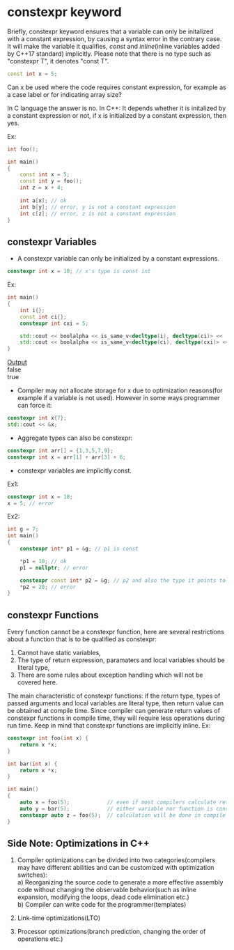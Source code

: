 # constexpr keyword

Briefly, constexpr keyword ensures that a variable can only be initalized with a constant expression, by causing a syntax error in the contrary case. It will make the variable it qualifies, _const_ and _inline_(inline variables added by C++17 standard) implicitly. Please note that there is no type such as "constexpr T", it denotes "const T".
```cpp
const int x = 5;
```
Can x be used where the code requires constant expression, for example as a case label or for indicating array size? 

In C language the answer is no. In C++: It depends whether it is initalized by a constant expression or not, if x is initialized by a constant expression, then yes.

Ex:
```cpp
int foo();

int main()
{
	const int x = 5;
	const int y = foo();
	int z = x + 4;
	
	int a[x]; // ok
	int b[y]; // error, y is not a constant expression
	int c[z]; // error, z is not a constant expression
}
```
## constexpr Variables

- A constexpr variable can only be initialized by a constant expressions.
```cpp
constexpr int x = 10; // x's type is const int
```
Ex:
```cpp
int main()
{
	int i{};
	const int ci{};
	constexpr int cxi = 5;

	std::cout << boolalpha << is_same_v<decltype(i), decltype(ci)> << '\n';
	std::cout << boolalpha << is_same_v<decltype(ci), decltype(cxi)> << '\n';
}
```
<ins>Output</ins>  
false  
true

- Compiler may not allocate storage for x due to optimization reasons(for example if a variable is not used). However in some ways programmer can force it:
```cpp
constexpr int x{7};
std::cout << &x;
```
- Aggregate types can also be constexpr:
```cpp
constexpr int arr[] = {1,3,5,7,9};
constexpr int x = arr[1] + arr[3] + 6;
```
- constexpr variables are implicitly const. 

Ex1:
```cpp
constexpr int x = 10;
x = 5; // error
```
Ex2:
```cpp
int g = 7;
int main()
{
	constexpr int* p1 = &g; // p1 is const

	*p1 = 10; // ok
	p1 = nullptr; // error

	constexpr const int* p2 = &g; // p2 and also the type it points to is const
	*p2 = 20; // error
}
```
## constexpr Functions

Every function cannot be a constexpr function, here are several restrictions about a function that is to be qualified as constexpr:

1) Cannot have static variables,
2) The type of return expression, paramaters and local variables should be literal type,
3) There are some rules about exception handling which will not be covered here. 

The main characteristic of constexpr functions: if the return type, types of passed arguments and local variables are literal type, then return value can be obtained at compile time.
Since compiler can generate return values of constexpr functions in compile time, they will require less operations during run time.
Keep in mind that constexpr functions are implicitly inline. Ex:
```cpp
constexpr int foo(int x) {
	return x *x;
}

int bar(int x) {
	return x *x;
}

int main()
{
	auto x = foo(5);			// even if most compilers calculate return value in compile time, standards don't ensure it
	auto y = bar(5);			// either variable nor function is constexpr, nevertheless compilers can make optimization and calculate return value in compile time
	constexpr auto z = foo(5);	// calculation will be done in compile time, this is assured by the standards
}
```

## Side Note: Optimizations in C++

1) Compiler optimizations can be divided into two categories(compilers may have different abilities and can be customized with optimization switches):  
		a) Reorganizing the source code to generate a more effective assembly code without changing the observable behavior(such as inline expansion, modifying the loops, dead code elimination etc.)  
		b) Compiler can write code for the programmer(templates)
	
2) Link-time optimizations(LTO)
3) Processor optimizations(branch prediction, changing the order of operations etc.)

 
  
  

